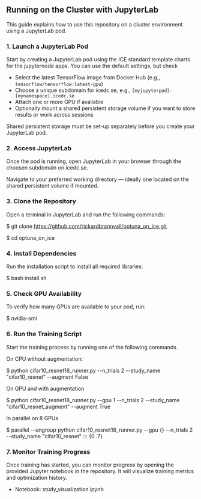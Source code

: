 ## Running on the Cluster with JupyterLab

This guide explains how to use this repository on a cluster environment using a JupyterLab pod.

### 1. Launch a JupyterLab Pod

Start by creating a JupyterLab pod using the ICE standard template charts for the jupyternode apps. You can use the default settings, but check

- Select the latest TensorFlow image from Docker Hub (e.g., `tensorflow/tensorflow:latest-gpu`)
- Choose a unique subdomain for icedc.se, e.g., `[myjupyterpod]-[mynamespace].icedc.se`
- Attach one or more GPU if available
- Optionally mount a shared persistent storage volume if you want to store results or work across sessions

Shared persistent storage must be set-up separately before you create your JupyterLab pod.

### 2. Access JupyterLab

Once the pod is running, open JupyterLab in your browser through the choosen subdomain on icedc.se. 

Navigate to your preferred working directory — ideally one located on the shared persistent volume if mounted.

### 3. Clone the Repository

Open a terminal in JupyterLab and run the following commands:

$ git clone https://github.com/rickardbrannvall/optuna_on_ice.git

$ cd optuna_on_ice

### 4. Install Dependencies

Run the installation script to install all required libraries:

$ bash install.sh

### 5. Check GPU Availability
To verify how many GPUs are available to your pod, run:

$ nvidia-smi

### 6. Run the Training Script
Start the training process by running one of the following commands.

On CPU without augmentation: 

$ python cifar10_resnet18_runner.py --n_trials 2 --study_name "cifar10_resnet" --augment False

On GPU and with augmentation

$ python cifar10_resnet18_runner.py --gpu 1 --n_trials 2 --study_name "cifar10_resnet_augment" --augment True

In parallel on 8 GPUs

$ parallel --ungroup python cifar10_resnet18_runner.py --gpu {} --n_trials 2 --study_name "cifar10_resnet" ::: {0..7}

### 7. Monitor Training Progress
Once training has started, you can monitor progress by opening the provided Jupyter notebook in the repository. It will visualize training metrics and optimization history.

- Notebook: study_visualization.ipynb

